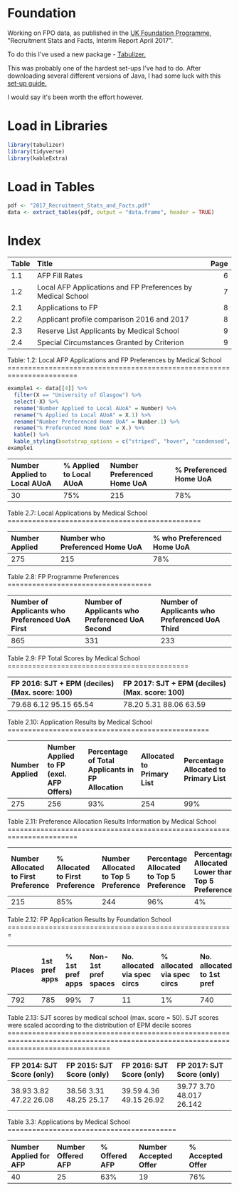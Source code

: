 Foundation
================

Working on FPO data, as published in the [UK Foundation Programme](http://www.foundationprogramme.nhs.uk/content/reports), "Recruitment Stats and Facts, Interim Report April 2017".

To do this I've used a new package - [Tabulizer.](https://github.com/ropensci/tabulizer)

This was probably one of the hardest set-ups I've had to do. After downloading several different versions of Java, I had some luck with this [set-up guide.](https://zhiyzuo.github.io/installation-rJava/)

I would say it's been worth the effort however.

Load in Libraries
=================

``` r
library(tabulizer)
library(tidyverse)
library(kableExtra)
```

Load in Tables
==============

``` r
pdf <- "2017_Recruitment_Stats_and_Facts.pdf"
data <- extract_tables(pdf, output = "data.frame", header = TRUE)
```

Index
=====

<table class="table table-striped table-hover table-condensed table-responsive" style="margin-left: auto; margin-right: auto;">
<thead>
<tr>
<th style="text-align:left;">
Table
</th>
<th style="text-align:left;">
Title
</th>
<th style="text-align:right;">
Page
</th>
</tr>
</thead>
<tbody>
<tr>
<td style="text-align:left;">
1.1
</td>
<td style="text-align:left;">
AFP Fill Rates
</td>
<td style="text-align:right;">
6
</td>
</tr>
<tr>
<td style="text-align:left;">
1.2
</td>
<td style="text-align:left;">
Local AFP Applications and FP Preferences by Medical School
</td>
<td style="text-align:right;">
7
</td>
</tr>
<tr>
<td style="text-align:left;">
2.1
</td>
<td style="text-align:left;">
Applications to FP
</td>
<td style="text-align:right;">
8
</td>
</tr>
<tr>
<td style="text-align:left;">
2.2
</td>
<td style="text-align:left;">
Applicant profile comparison 2016 and 2017
</td>
<td style="text-align:right;">
8
</td>
</tr>
<tr>
<td style="text-align:left;">
2.3
</td>
<td style="text-align:left;">
Reserve List Applicants by Medical School
</td>
<td style="text-align:right;">
9
</td>
</tr>
<tr>
<td style="text-align:left;">
2.4
</td>
<td style="text-align:left;">
Special Circumstances Granted by Criterion
</td>
<td style="text-align:right;">
9
</td>
</tr>
</tbody>
</table>
Table: 1.2: Local AFP Applications and FP Preferences by Medical School
=======================================================================

``` r
example1 <- data[[4]] %>%
  filter(X == "University of Glasgow") %>%
  select(-X) %>%
  rename("Number Applied to Local AUoA" = Number) %>%
  rename("% Applied to Local AUoA" = X.1) %>%
  rename("Number Preferenced Home UoA" = Number.1) %>%
  rename("% Preferenced Home UoA" = X.) %>%
  kable() %>%
  kable_styling(bootstrap_options = c("striped", "hover", "condensed", "responsive"))
example1
```

<table class="table table-striped table-hover table-condensed table-responsive" style="margin-left: auto; margin-right: auto;">
<thead>
<tr>
<th style="text-align:left;">
Number Applied to Local AUoA
</th>
<th style="text-align:left;">
% Applied to Local AUoA
</th>
<th style="text-align:left;">
Number Preferenced Home UoA
</th>
<th style="text-align:left;">
% Preferenced Home UoA
</th>
</tr>
</thead>
<tbody>
<tr>
<td style="text-align:left;">
30
</td>
<td style="text-align:left;">
75%
</td>
<td style="text-align:left;">
215
</td>
<td style="text-align:left;">
78%
</td>
</tr>
</tbody>
</table>
Table 2.7: Local Applications by Medical School
===============================================

<table class="table table-striped table-hover table-condensed table-responsive" style="margin-left: auto; margin-right: auto;">
<thead>
<tr>
<th style="text-align:left;">
Number Applied
</th>
<th style="text-align:left;">
Number who Preferenced Home UoA
</th>
<th style="text-align:left;">
% who Preferenced Home UoA
</th>
</tr>
</thead>
<tbody>
<tr>
<td style="text-align:left;">
275
</td>
<td style="text-align:left;">
215
</td>
<td style="text-align:left;">
78%
</td>
</tr>
</tbody>
</table>
Table 2.8: FP Programme Preferences
===================================

<table class="table table-striped table-hover table-condensed table-responsive" style="margin-left: auto; margin-right: auto;">
<thead>
<tr>
<th style="text-align:left;">
Number of Applicants who Preferenced UoA First
</th>
<th style="text-align:left;">
Number of Applicants who Preferenced UoA Second
</th>
<th style="text-align:left;">
Number of Applicants who Preferenced UoA Third
</th>
</tr>
</thead>
<tbody>
<tr>
<td style="text-align:left;">
865
</td>
<td style="text-align:left;">
331
</td>
<td style="text-align:left;">
233
</td>
</tr>
</tbody>
</table>
Table 2.9: FP Total Scores by Medical School
============================================

<table class="table table-striped table-hover table-condensed table-responsive" style="margin-left: auto; margin-right: auto;">
<thead>
<tr>
<th style="text-align:left;">
FP 2016: SJT + EPM (deciles) (Max. score: 100)
</th>
<th style="text-align:left;">
FP 2017: SJT + EPM (deciles) (Max. score: 100)
</th>
</tr>
</thead>
<tbody>
<tr>
<td style="text-align:left;">
79.68 6.12 95.15 65.54
</td>
<td style="text-align:left;">
78.20 5.31 88.06 63.59
</td>
</tr>
</tbody>
</table>
Table 2.10: Application Results by Medical School
=================================================

<table class="table table-striped table-hover table-condensed table-responsive" style="margin-left: auto; margin-right: auto;">
<thead>
<tr>
<th style="text-align:left;">
Number Applied
</th>
<th style="text-align:left;">
Number Applied to FP (excl. AFP Offers)
</th>
<th style="text-align:left;">
Percentage of Total Applicants in FP Allocation
</th>
<th style="text-align:left;">
Allocated to Primary List
</th>
<th style="text-align:left;">
Percentage Allocated to Primary List
</th>
</tr>
</thead>
<tbody>
<tr>
<td style="text-align:left;">
275
</td>
<td style="text-align:left;">
256
</td>
<td style="text-align:left;">
93%
</td>
<td style="text-align:left;">
254
</td>
<td style="text-align:left;">
99%
</td>
</tr>
</tbody>
</table>
Table 2.11: Preference Allocation Results Information by Medical School
=======================================================================

<table class="table table-striped table-hover table-condensed table-responsive" style="margin-left: auto; margin-right: auto;">
<thead>
<tr>
<th style="text-align:left;">
Number Allocated to First Preference
</th>
<th style="text-align:left;">
% Allocated to First Preference
</th>
<th style="text-align:left;">
Number Allocated to Top 5 Preference
</th>
<th style="text-align:left;">
Percentage Allocated to Top 5 Preference
</th>
<th style="text-align:left;">
Percentage Allocated Lower than Top 5 Preference
</th>
</tr>
</thead>
<tbody>
<tr>
<td style="text-align:left;">
215
</td>
<td style="text-align:left;">
85%
</td>
<td style="text-align:left;">
244
</td>
<td style="text-align:left;">
96%
</td>
<td style="text-align:left;">
4%
</td>
</tr>
</tbody>
</table>
Table 2.12: FP Application Results by Foundation School
=======================================================

<table class="table table-striped table-hover table-condensed table-responsive" style="margin-left: auto; margin-right: auto;">
<thead>
<tr>
<th style="text-align:left;">
Places
</th>
<th style="text-align:left;">
1st pref apps
</th>
<th style="text-align:left;">
% 1st pref apps
</th>
<th style="text-align:left;">
Non-1st pref spaces
</th>
<th style="text-align:left;">
No. allocated via spec circs
</th>
<th style="text-align:left;">
% allocated via spec circs
</th>
<th style="text-align:left;">
No. allocated to 1st pref
</th>
<th style="text-align:left;">
No. allocated to top 5 prefs
</th>
<th style="text-align:left;">
% allocated to 1st pref
</th>
<th style="text-align:left;">
% allocated to top 5 prefs
</th>
<th style="text-align:left;">
Lowest pref allocated
</th>
<th style="text-align:left;">
Lowest allocated score (excluding s/c)
</th>
<th style="text-align:left;">
Lowest s/c allocated score
</th>
</tr>
</thead>
<tbody>
<tr>
<td style="text-align:left;">
792
</td>
<td style="text-align:left;">
785
</td>
<td style="text-align:left;">
99%
</td>
<td style="text-align:left;">
7
</td>
<td style="text-align:left;">
11
</td>
<td style="text-align:left;">
1%
</td>
<td style="text-align:left;">
740
</td>
<td style="text-align:left;">
778
</td>
<td style="text-align:left;">
93%
</td>
<td style="text-align:left;">
98%
</td>
<td style="text-align:left;">
11
</td>
<td style="text-align:left;">
70.74
</td>
<td style="text-align:left;">
70.53
</td>
</tr>
</tbody>
</table>
Table 2.13: SJT scores by medical school (max. score = 50). SJT scores were scaled according to the distribution of EPM decile scores
=====================================================================================================================================

<table class="table table-striped table-hover table-condensed table-responsive" style="margin-left: auto; margin-right: auto;">
<thead>
<tr>
<th style="text-align:left;">
FP 2014: SJT Score (only)
</th>
<th style="text-align:left;">
FP 2015: SJT Score (only)
</th>
<th style="text-align:left;">
FP 2016: SJT Score (only)
</th>
<th style="text-align:left;">
FP 2017: SJT Score (only)
</th>
</tr>
</thead>
<tbody>
<tr>
<td style="text-align:left;">
38.93 3.82 47.22 26.08
</td>
<td style="text-align:left;">
38.56 3.31 48.25 25.17
</td>
<td style="text-align:left;">
39.59 4.36 49.15 26.92
</td>
<td style="text-align:left;">
39.77 3.70 48.017 26.142
</td>
</tr>
</tbody>
</table>
Table 3.3: Applications by Medical School
=========================================

<table class="table table-striped table-hover table-condensed table-responsive" style="margin-left: auto; margin-right: auto;">
<thead>
<tr>
<th style="text-align:left;">
Number Applied for AFP
</th>
<th style="text-align:left;">
Number Offered AFP
</th>
<th style="text-align:left;">
% Offered AFP
</th>
<th style="text-align:left;">
Number Accepted Offer
</th>
<th style="text-align:left;">
% Accepted Offer
</th>
</tr>
</thead>
<tbody>
<tr>
<td style="text-align:left;">
40
</td>
<td style="text-align:left;">
25
</td>
<td style="text-align:left;">
63%
</td>
<td style="text-align:left;">
19
</td>
<td style="text-align:left;">
76%
</td>
</tr>
</tbody>
</table>
